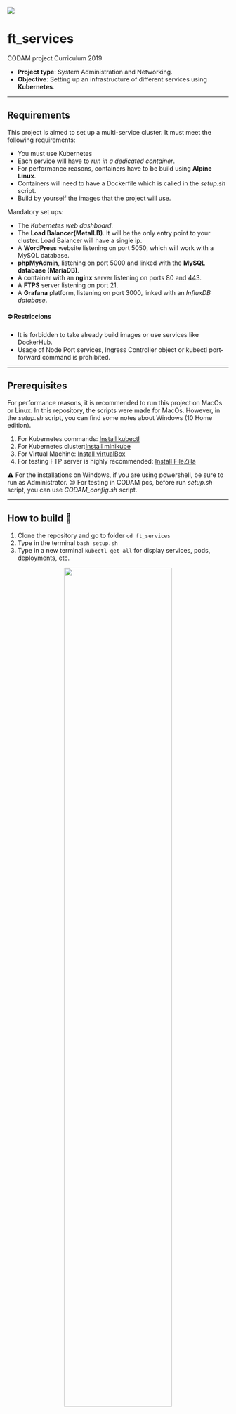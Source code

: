 ![](https://github.com/ingdicath/images_md/blob/main/Kubernetes_cover.png)

# **ft_services**
CODAM project Curriculum 2019

- **Project type**: System Administration and Networking.
- **Objective**: Setting up an infrastructure of different services using **Kubernetes**.

----
## Requirements

 This project is aimed to set up a multi-service cluster. It must meet the following requirements:

- You must use Kubernetes
- Each service will have to _run in a dedicated container_.
- For performance reasons, containers have to be build using **Alpine Linux**.
- Containers will need to have a Dockerfile which is called in the *setup.sh* script.
- Build by yourself the images that the project will use.

Mandatory set ups:
- The _Kubernetes web dashboard_.
- The **Load Balancer(MetalLB)**.  It will be the only entry point to your cluster. Load Balancer will have a single ip.
- A **WordPress** website listening on port 5050, which will work with a MySQL database.
- **phpMyAdmin**, listening on port 5000 and linked with the **MySQL database (MariaDB)**.
- A container with an **nginx** server listening on ports 80 and 443.
- A **FTPS** server listening on port 21.
- A **Grafana** platform, listening on port 3000, linked with an _InfluxDB database_.

#### :no_entry: Restriccions 

- It is forbidden to take already build images or use services like DockerHub.
- Usage of Node Port services, Ingress Controller object or kubectl port-forward command is prohibited.
----

## Prerequisites

For performance reasons, it is recommended to run this project on MacOs or Linux. In this repository, the scripts were made for MacOs. However, in the *setup.sh* script, you can find some notes about Windows (10 Home edition).

1. For Kubernetes commands: [Install kubectl](https://kubernetes.io/docs/tasks/tools/install-kubectl/)
2. For Kubernetes cluster:[Install minikube](https://minikube.sigs.k8s.io/docs/start/)
3. For Virtual Machine: [Install virtualBox](https://www.virtualbox.org/)
4. For testing FTP server is highly recommended: [Install FileZilla](https://filezilla-project.org/)

:warning: For the installations on Windows, if you are using powershell, be sure to run as Administrator.
:wink: For testing in CODAM pcs, before run *setup.sh* script, you can use _CODAM_config.sh_ script.

---
## How to build :hammer:

1. Clone the repository and go to folder ```cd ft_services```
2. Type in the terminal ```bash setup.sh```
3. Type in a new terminal ```kubectl get all``` for display services, pods, deployments, etc.
<p align="center"><img src="https://github.com/ingdicath/images_md/blob/main/kubectl.png" width="70%" height="70%"></p>

---
## Resources :books:

More info in the Wiki!

----
## Outputs 😎

- VirtualBox
<p align="center"><img src="https://github.com/ingdicath/images_md/blob/main/VM_minikube.png" width="60%" height="60%"></p>

- Dashboard 
<p align="center"><img src="https://github.com/ingdicath/images_md/blob/main/deployments.png" width="75%" height="75%"></p>
<p align="center"><img src="https://github.com/ingdicath/images_md/blob/main/dash_services.png" width="75%" height="75%"></p>

- Nginx
<p align="center"><img src="https://github.com/ingdicath/images_md/blob/main/nginx.png" width="75%" height="75%"></p>

- Wordpress
<p align="center"><img src="https://github.com/ingdicath/images_md/blob/main/wordpress.png" width="75%" height="75%"></p>

- Phpmyadmin
<p align="center"><img src="https://github.com/ingdicath/images_md/blob/main/phpmyadmin.png" width="75%" height="75%"></p>

- Grafana
<p align="center"><img src="https://github.com/ingdicath/images_md/blob/main/grafana.png" width="60%" height="60%"></p>

- Filezilla
<p align="center"><img src="https://github.com/ingdicath/images_md/blob/main/filezilla.png" width="60%" height="60%"></p>

- Certificate - Filezila
<p align="center"><img src="https://github.com/ingdicath/images_md/blob/main/ft_services_certificate.png" width="50%" height="50%"></p>





